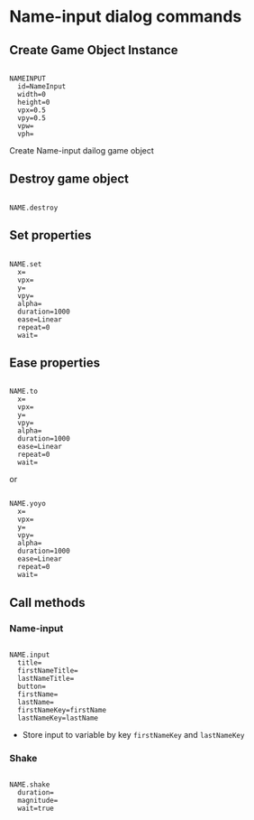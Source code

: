 # Name-input dialog commands

## Create Game Object Instance

```

NAMEINPUT
  id=NameInput
  width=0
  height=0
  vpx=0.5
  vpy=0.5
  vpw=
  vph=

```

Create Name-input dailog game object

## Destroy game object

```

NAME.destroy

```

## Set properties

```

NAME.set
  x=
  vpx=
  y=
  vpy=
  alpha=
  duration=1000
  ease=Linear
  repeat=0
  wait=

```

## Ease properties

```

NAME.to
  x=
  vpx=
  y=
  vpy=
  alpha=
  duration=1000
  ease=Linear
  repeat=0
  wait=

```

or

```

NAME.yoyo
  x=
  vpx=
  y=
  vpy=
  alpha=
  duration=1000
  ease=Linear
  repeat=0
  wait=

```

## Call methods

### Name-input

```

NAME.input
  title=
  firstNameTitle=
  lastNameTitle=
  button=
  firstName=
  lastName=
  firstNameKey=firstName
  lastNameKey=lastName

```

- Store input to variable by key `firstNameKey` and `lastNameKey`

### Shake

```

NAME.shake
  duration=
  magnitude=
  wait=true

```

